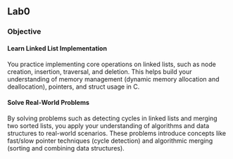 ## Lab0

### Objective


#### Learn Linked List Implementation

You practice implementing core operations on linked lists, such as node creation, insertion, traversal, and deletion. This helps build your understanding of memory management (dynamic memory allocation and deallocation), pointers, and struct usage in C.

#### Solve Real-World Problems

By solving problems such as detecting cycles in linked lists and merging two sorted lists, you apply your understanding of algorithms and data structures to real-world scenarios. These problems introduce concepts like fast/slow pointer techniques (cycle detection) and algorithmic merging (sorting and combining data structures).

